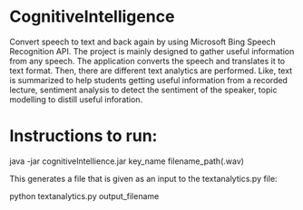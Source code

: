 # CognitiveIntelligence

Convert speech to text and back again by using Microsoft Bing Speech Recognition API. The project is mainly designed to gather useful information from any speech. The application converts the speech and translates it to text format. Then, there are different text analytics are performed. Like, text is summarized to help students getting useful information from a recorded lecture, sentiment analysis to detect the sentiment of the speaker, topic modelling to distill useful inforation.

# Instructions to run:

java -jar cognitiveIntellience.jar key_name filename_path(.wav)

This generates a file that is given as an input to the textanalytics.py file:

python textanalytics.py output_filename
